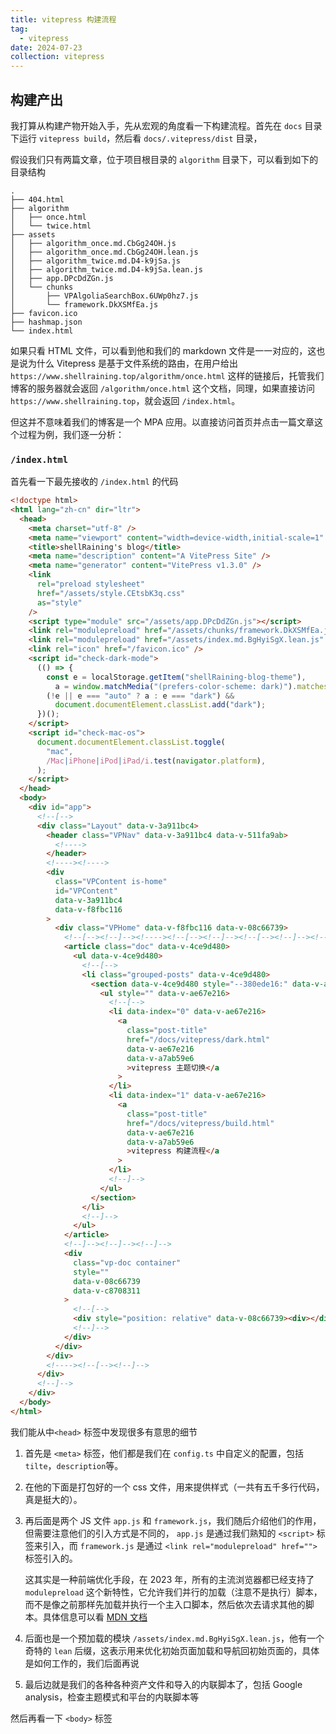 ```yaml
---
title: vitepress 构建流程
tag:
  - vitepress
date: 2024-07-23
collection: vitepress
---
```


## 构建产出

我打算从构建产物开始入手，先从宏观的角度看一下构建流程。首先在 `docs` 目录下运行 `vitepress build`，然后看 `docs/.vitepress/dist` 目录，

假设我们只有两篇文章，位于项目根目录的 `algorithm` 目录下，可以看到如下的目录结构

```plaintext
.
├── 404.html
├── algorithm
│   ├── once.html
│   └── twice.html
├── assets
│   ├── algorithm_once.md.CbGg24OH.js
│   ├── algorithm_once.md.CbGg24OH.lean.js
│   ├── algorithm_twice.md.D4-k9jSa.js
│   ├── algorithm_twice.md.D4-k9jSa.lean.js
│   ├── app.DPcDdZGn.js
│   └── chunks
│       ├── VPAlgoliaSearchBox.6UWp0hz7.js
│       └── framework.DkXSMfEa.js
├── favicon.ico
├── hashmap.json
└── index.html
```

如果只看 HTML 文件，可以看到他和我们的 markdown 文件是一一对应的，这也是说为什么 Vitepress 是基于文件系统的路由，在用户给出 `https://www.shellraining.top/algorithm/once.html` 这样的链接后，托管我们博客的服务器就会返回 `/algorithm/once.html` 这个文档，同理，如果直接访问 `https://www.shellraining.top`，就会返回 `/index.html`。

但这并不意味着我们的博客是一个 MPA 应用。以直接访问首页并点击一篇文章这个过程为例，我们逐一分析：

### `/index.html`

首先看一下最先接收的 `/index.html` 的代码

```html
<!doctype html>
<html lang="zh-cn" dir="ltr">
  <head>
    <meta charset="utf-8" />
    <meta name="viewport" content="width=device-width,initial-scale=1" />
    <title>shellRaining's blog</title>
    <meta name="description" content="A VitePress Site" />
    <meta name="generator" content="VitePress v1.3.0" />
    <link
      rel="preload stylesheet"
      href="/assets/style.CEtsbK3q.css"
      as="style"
    />
    <script type="module" src="/assets/app.DPcDdZGn.js"></script>
    <link rel="modulepreload" href="/assets/chunks/framework.DkXSMfEa.js" />
    <link rel="modulepreload" href="/assets/index.md.BgHyiSgX.lean.js" />
    <link rel="icon" href="/favicon.ico" />
    <script id="check-dark-mode">
      (() => {
        const e = localStorage.getItem("shellRaining-blog-theme"),
          a = window.matchMedia("(prefers-color-scheme: dark)").matches;
        (!e || e === "auto" ? a : e === "dark") &&
          document.documentElement.classList.add("dark");
      })();
    </script>
    <script id="check-mac-os">
      document.documentElement.classList.toggle(
        "mac",
        /Mac|iPhone|iPod|iPad/i.test(navigator.platform),
      );
    </script>
  </head>
  <body>
    <div id="app">
      <!--[-->
      <div class="Layout" data-v-3a911bc4>
        <header class="VPNav" data-v-3a911bc4 data-v-511fa9ab>
          <!---->
        </header>
        <!----><!---->
        <div
          class="VPContent is-home"
          id="VPContent"
          data-v-3a911bc4
          data-v-f8fbc116
        >
          <div class="VPHome" data-v-f8fbc116 data-v-08c66739>
            <!--[--><!--]--><!----><!--[--><!--]--><!--[--><!--]--><!----><!--[--><!--[--><!--[-->
            <article class="doc" data-v-4ce9d480>
              <ul data-v-4ce9d480>
                <!--[-->
                <li class="grouped-posts" data-v-4ce9d480>
                  <section data-v-4ce9d480 style="--380ede16:" data-v-ae67e216>
                    <ul style="" data-v-ae67e216>
                      <!--[-->
                      <li data-index="0" data-v-ae67e216>
                        <a
                          class="post-title"
                          href="/docs/vitepress/dark.html"
                          data-v-ae67e216
                          data-v-a7ab59e6
                          >vitepress 主题切换</a
                        >
                      </li>
                      <li data-index="1" data-v-ae67e216>
                        <a
                          class="post-title"
                          href="/docs/vitepress/build.html"
                          data-v-ae67e216
                          data-v-a7ab59e6
                          >vitepress 构建流程</a
                        >
                      </li>
                      <!--]-->
                    </ul>
                  </section>
                </li>
                <!--]-->
              </ul>
            </article>
            <!--]--><!--]--><!--]-->
            <div
              class="vp-doc container"
              style=""
              data-v-08c66739
              data-v-c8708311
            >
              <!--[-->
              <div style="position: relative" data-v-08c66739><div></div></div>
              <!--]-->
            </div>
          </div>
        </div>
        <!----><!--[--><!--]-->
      </div>
      <!--]-->
    </div>
  </body>
</html>
```

我们能从中`<head>` 标签中发现很多有意思的细节

1. 首先是 `<meta>` 标签，他们都是我们在 `config.ts` 中自定义的配置，包括 `tilte`，`description`等。

2. 在他的下面是打包好的一个 css 文件，用来提供样式（一共有五千多行代码，真是挺大的）。

3. 再后面是两个 JS 文件 `app.js` 和 `framework.js`，我们随后介绍他们的作用，但需要注意他们的引入方式是不同的， `app.js` 是通过我们熟知的 `<script>` 标签来引入，而 `framework.js` 是通过 `<link rel="modulepreload" href="">` 标签引入的。

   这其实是一种前端优化手段，在 2023 年，所有的主流浏览器都已经支持了 `modulepreload` 这个新特性，它允许我们并行的加载（注意不是执行）脚本，而不是像之前那样先加载并执行一个主入口脚本，然后依次去请求其他的脚本。具体信息可以看 [MDN 文档](https://developer.mozilla.org/en-US/docs/Web/HTML/Attributes/rel/modulepreload#examples)

4. 后面也是一个预加载的模块 `/assets/index.md.BgHyiSgX.lean.js`，他有一个奇特的 `lean` 后缀，这表示用来优化初始页面加载和导航回初始页面的，具体是如何工作的，我们后面再说

5. 最后边就是我们的各种各种资产文件和导入的内联脚本了，包括 Google analysis，检查主题模式和平台的内联脚本等

然后再看一下 `<body>` 标签
